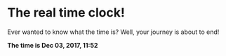 # The real time clock!

Ever wanted to know what the time is? Well, your journey is about to end!

**The time is Dec 03, 2017, 11:52**